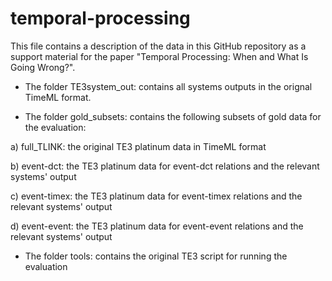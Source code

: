 # temporal-processing

This file contains a description of the data in this GitHub repository as a support material for the paper "Temporal Processing: When and What Is Going Wrong?".

- The folder TE3system_out: contains all systems outputs in the orignal TimeML format. 

- The folder gold_subsets: contains the following subsets of gold data for the evaluation: 

a) full_TLINK: the original TE3 platinum data in TimeML format

b) event-dct: the TE3 platinum data for event-dct relations and the relevant systems' output

c) event-timex: the TE3 platinum data for event-timex relations and the relevant systems' output

d) event-event: the TE3 platinum data for event-event relations and the relevant systems' output

- The folder tools: contains the original TE3 script for running the evaluation



